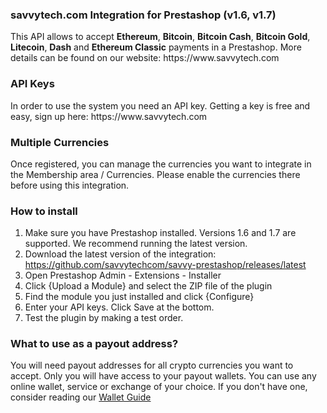 <h3>savvytech.com Integration for Prestashop (v1.6, v1.7)</h3>
This API allows to accept <b>Ethereum</b>, <b>Bitcoin</b>, <b>Bitcoin Cash</b>, <b>Bitcoin Gold</b>, <b>Litecoin</b>, <b>Dash</b> and <b>Ethereum Classic</b> payments in a Prestashop. More details can be found on our website: https://www.savvytech.com
<h3>API Keys</h3>
In order to use the system you need an API key. Getting a key is free and easy, sign up here:
https://www.savvytech.com
<h3>Multiple Currencies</h3>
Once registered, you can manage the currencies you want to integrate in the Membership area / Currencies. Please enable the currencies there before using this integration.
<h3>How to install</h3>

1. Make sure you have Prestashop installed. Versions 1.6 and 1.7 are supported. We recommend running the latest version.
2. Download the latest version of the integration: https://github.com/savvytechcom/savvy-prestashop/releases/latest
3. Open Prestashop Admin - Extensions - Installer
4. Click {Upload a Module} and select the ZIP file of the plugin
5. Find the module you just installed and click {Configure}
6. Enter your API keys. Click Save at the bottom.
7. Test the plugin by making a test order.

### What to use as a payout address?
You will need payout addresses for all crypto currencies you want to accept. Only you will have access to your payout wallets.
You can use any online wallet, service or exchange of your choice.
If you don't have one, consider reading our [Wallet Guide](https://www.savvytech.com/wallets)
